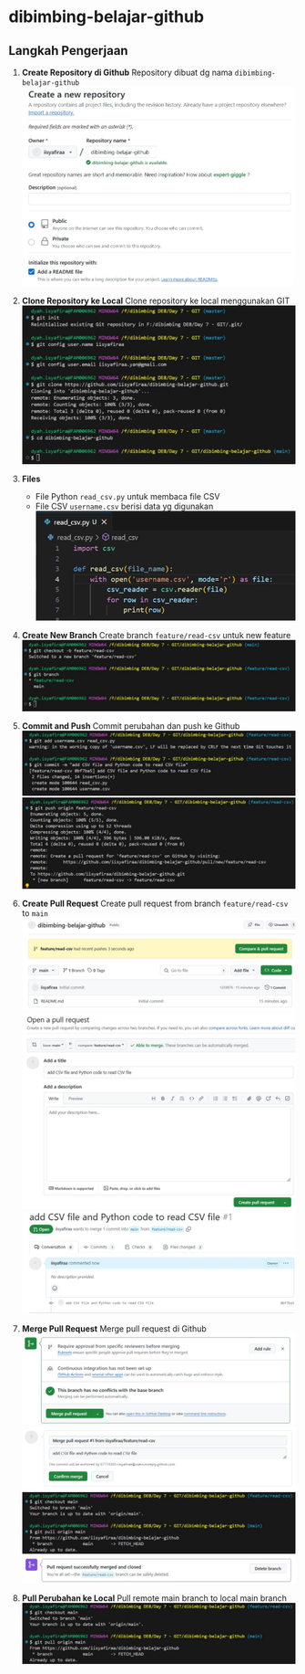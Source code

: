 # dibimbing-belajar-github

## Langkah Pengerjaan
1. **Create Repository di Github**
    Repository dibuat dg nama `dibimbing-belajar-github`
![Create Repository](image/create_repository.jpg)

2. **Clone Repository ke Local**
    Clone repository ke local menggunakan GIT
![Clone Repository](image/clone_repository.jpg)

3. **Files**
    - File Python `read_csv.py` untuk membaca file CSV
    - File CSV `username.csv` berisi data yg digunakan
![Python Code](image/python_code.jpg)

4. **Create New Branch**
    Create branch `feature/read-csv` untuk new feature
![Create Branch](image/create_branch.jpg)

5. **Commit and Push**
    Commit perubahan dan push ke Github
![Commit](image/commit.jpg)
![Push](image/push.jpg)

6. **Create Pull Request**
    Create pull request from branch `feature/read-csv` to `main`
![Create Pull Request 1](image/pull_1.jpg)
![Create Pull Request 2](image/pull_2.jpg)
![Create Pull Request 3](image/pull_3.jpg)

7. **Merge Pull Request**
    Merge pull request di Github
![Merge Pull Request 1](image/pull_4.jpg)
![Merge Pull Request 2](image/pull_5.jpg)
![Merge Pull Request 3](image/pull_6.jpg)
![Merge Pull Request 4](image/pull_7.jpg)

8. **Pull Perubahan ke Local**
    Pull remote main branch to local main branch
![Pull to Local](image/pull_6.jpg)
